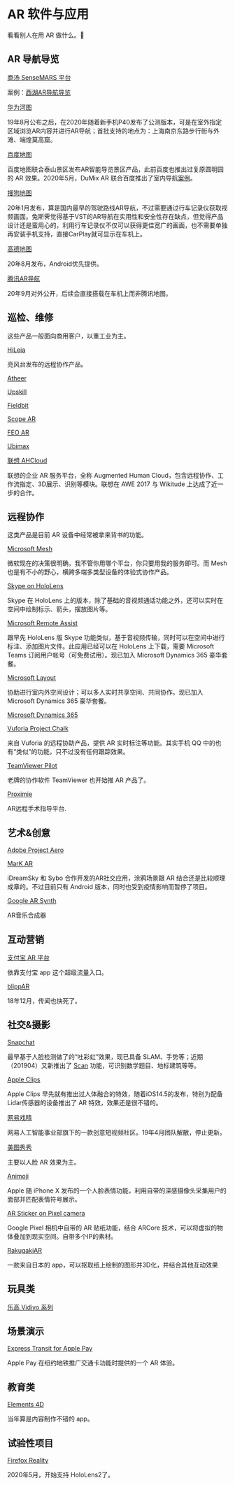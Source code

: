# AR 软件与应用

看看别人在用 AR 做什么。🤔

## AR 导航导览
[商汤 SenseMARS 平台](#)

案例：[西湖AR导航导览](https://mp.weixin.qq.com/s/KGftgrBm6dKjuVnD6_C_XA)


[华为河图](https://consumer.huawei.com/cn/press/news/2019/huawei-cyberverse-a-new-world/)

19年8月公布之后，在2020年随着新手机P40发布了公测版本，可是在室外指定区域浏览AR内容并进行AR导航；首批支持的地点为：上海南京东路步行街与外滩、端煌莫高窟。

[百度地图](#)

百度地图联合泰山景区发布AR智能导览景区产品，此前百度也推出过复原圆明园的 AR 效果。2020年5月，DuMix AR 联合百度推出了室内导航[案例](https://dy.163.com/v2/article/detail/FCMGT9T205119CJA.html)。

[搜狗地图](https://tech.qq.com/a/20200109/080075.htm)

20年1月发布，算是国内最早的驾驶路线AR导航，不过需要通过行车记录仪获取视频画面。兔斯霁觉得基于VST的AR导航在实用性和安全性存在缺点，但觉得产品设计还是蛮用心的，利用行车记录仪不仅可以获得更佳宽广的画面，也不需要单独再安装手机支持，直接CarPlay就可显示在车机上。

[高德地图](https://www.cnbeta.com/articles/tech/1018051.htm)

20年8月发布，Android优先提供。

[腾讯AR导航](https://yivian.com/news/77873.html)

20年9月对外公开，后续会直接搭载在车机上而非腾讯地图。


## 巡检、维修

这些产品一般面向商用客户，以重工业为主。

[HiLeia](http://hileia.com)

亮风台发布的远程协作产品。

[Atheer](http://www.atheerair.com/)

[Upskill](https://upskill.io/)

[Fieldbit](https://www.fieldbit.net/)

[Scope AR](http://www.scopear.com/)

[FEO AR](https://www.feo-ar.com/)

[Ubimax](http://www.ubimax.de/index.php/en/)

[联想 AHCloud](http://www.lenovo-ar.com/ahcloud.html)

联想的企业 AR 服务平台，全称 Augmented Human Cloud，包含远程协作、工作流指定、3D展示、识别等模块。联想在 AWE 2017 与 Wikitude 上达成了近一步的合作。


## 远程协作

这类产品是目前 AR 设备中经常被拿来背书的功能。

[Microsoft Mesh](https://www.microsoft.com/en-us/mesh)

微软现在的决策很明确，我不管你用哪个平台，你只要用我的服务即可。而 Mesh 也是有不小的野心，横跨多端多类型设备的体验式协作产品。

[Skype on HoloLens](https://www.microsoft.com/en-us/hololens/apps/skype)

Skype 在 HoloLens 上的版本，除了基础的音视频通话功能之外，还可以实时在空间中绘制标示、箭头，摆放图片等。

[Microsoft Remote Assist](https://dynamics.microsoft.com/en-us/mixed-reality/remote-assist/)

跟早先 HoloLens 版 Skype 功能类似，基于音视频传输，同时可以在空间中进行标注、添加图片文件。此应用已经可以在 HoloLens 上下载，需要 Microsoft Teams 订阅用户帐号（可免费试用）。现已加入 Microsoft Dynamics 365 豪华套餐。

[Microsoft Layout](https://dynamics.microsoft.com/en-us/mixed-reality/layout/)

协助进行室内外空间设计；可以多人实时共享空间、共同协作。现已加入 Microsoft Dynamics 365 豪华套餐。

[Microsoft Dynamics 365](https://dynamics.microsoft.com/en-us/)

[Vuforia Project Chalk](https://developer.vuforia.com/projectchalk)

来自 Vuforia 的远程协助产品，提供 AR 实时标注等功能。其实手机 QQ 中的也有“类似”的功能，只不过没有任何跟踪效果。

[TeamViewer Pilot](https://www.teamviewer.com/en-us/solutions/augmented-reality-remote-support/#gref)

老牌的协作软件 TeamViewer 也开始推 AR 产品了。

[Proximie](https://proximie.com/)

AR远程手术指导平台.


## 艺术&创意

[Adobe Project Aero](https://www.adobe.com/products/projectaero.html)

[MarK AR](http://mark.app)

iDreamSky 和 Sybo 合作开发的AR社交应用，涂鸦场景跟 AR 结合还是比较顺理成章的。不过目前只有 Android 版本，同时也受到疫情影响而暂停了项目。

[Google AR Synth](https://artsandculture.google.com/story/7AUBadCIL5Tnow)

AR音乐合成器



## 互动营销

[支付宝 AR 平台](https://render.alipay.com/p/s/real/index)

依靠支付宝 app 这个超级流量入口。

[blippAR](https://www.blippar.com/)
 
 18年12月，传闻也快死了。



## 社交&摄影

[Snapchat](https://www.snapchat.com/)

最早基于人脸检测做了的“吐彩虹”效果，现已具备 SLAM、手势等；近期（201904）又新推出了 [Scan](https://techcrunch.com/2019/04/04/snapchat-scan-platform/) 功能，可识别数学题目、地标建筑等等。

[Apple Clips](https://www.apple.com/clips/)

Apple Clips 早先就有推出过人体融合的特效，随着iOS14.5的发布，特别为配备Lidar传感器的设备推出了 AR 特效，效果还是很不错的。

[网易戏精](https://xijing.netease.com/)

网易人工智能事业部旗下的一款创意短视频社区。19年4月团队解散，停止更新。

[美图秀秀](https://itunes.apple.com/cn/app/%E7%BE%8E%E5%9B%BE%E7%A7%80%E7%A7%80/id416048305?mt=8)

主要以人脸 AR 效果为主。

[Animoji](https://www.youtube.com/watch?v=Kkq8a6AV3HM)

Apple 随 iPhone X 发布的一个人脸表情功能，利用自带的深感摄像头采集用户的面部并匹配表情符号展示。

[AR Sticker on Pixel camera](https://www.youtube.com/watch?v=DoS7VwKd0Ys)

Google Pixel 相机中自带的 AR 贴纸功能，结合 ARCore 技术，可以将虚拟的物体叠加到现实空间。自带多个IP的素材。

[RakugakiAR](https://apps.apple.com/hk/app/rakugakiar/id1515215584)

一款来自日本的 app，可以抠取纸上绘制的图形并3D化，并结合其他互动效果

## 玩具类

[乐高 Vidiyo 系列](https://cn.engadget.com/lego-vidiyo-sets-announced-010049298.html)

## 场景演示

[Express Transit for Apple Pay](https://transit.applepay.apple/new-york#callout-quicklook)

Apple Pay 在纽约地铁推广交通卡功能时提供的一个 AR 体验。


## 教育类

[Elements 4D](https://www.kickstarter.com/projects/daqri/elements-4d-interactive-blocks/posts)

当年算是内容制作不错的 app。


## 试验性项目
[Firefox Reality](https://mixedreality.mozilla.org/firefox-reality/)

2020年5月，开始支持 HoloLens2了。